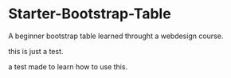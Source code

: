 # Starter-Bootstrap-Table
A beginner bootstrap table learned throught a webdesign course.

this is just a test.

a test made to learn how to use this.
